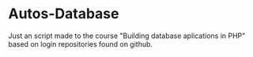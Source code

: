 # Autos-Database
Just an script made to the course "Building database aplications in PHP" based on login repositories found on github.
